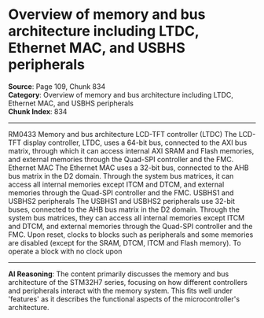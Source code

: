 # Overview of memory and bus architecture including LTDC, Ethernet MAC, and USBHS peripherals

**Source**: Page 109, Chunk 834  
**Category**: Overview of memory and bus architecture including LTDC, Ethernet MAC, and USBHS peripherals  
**Chunk Index**: 834

---

RM0433 Memory and bus architecture
LCD-TFT controller (LTDC)
The LCD-TFT display controller, LTDC, uses a 64-bit bus, connected to the AXI bus matrix,
through which it can access internal AXI SRAM and Flash memories, and external
memories through the Quad-SPI controller and the FMC.
Ethernet MAC
The Ethernet MAC uses a 32-bit bus, connected to the AHB bus matrix in the D2 domain.
Through the system bus matrices, it can access all internal memories except ITCM and
DTCM, and external memories through the Quad-SPI controller and the FMC.
USBHS1 and USBHS2 peripherals
The USBHS1 and USBHS2 peripherals use 32-bit buses, connected to the AHB bus matrix
in the D2 domain. Through the system bus matrices, they can access all internal memories
except ITCM and DTCM, and external memories through the Quad-SPI controller and the
FMC.
Upon reset, clocks to blocks such as peripherals and some memories are disabled (except
for the SRAM, DTCM, ITCM and Flash memory). To operate a block with no clock upon

---

**AI Reasoning**: The content primarily discusses the memory and bus architecture of the STM32H7 series, focusing on how different controllers and peripherals interact with the memory system. This fits well under 'features' as it describes the functional aspects of the microcontroller's architecture.
